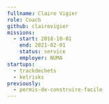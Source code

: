 ```yaml
---
fullname: Claire Vigier
role: Coach
github: clairevigier
missions:
  - start: 2018-10-01
    end: 2021-02-01
    status: service
    employer: NUMA
startups:
  - trackdechets
  - kelrisks
previously:
  - permis-de-construire-facile
---
```

